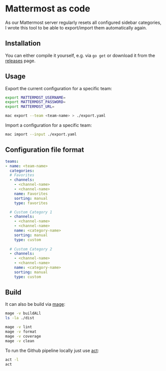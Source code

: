 
# Mattermost as code

As our Mattermost server regularly resets all configured sidebar categories,
I wrote this tool to be able to export/import them automatically again.


## Installation

You can either compile it yourself, e.g. via `go get` or download it from
the [releases](https://github.com/sbueringer/mattermost-as-code/releases) page.

## Usage

Export the current configuration for a specific team:

```bash
export MATTERMOST_USERNAME=
export MATTERMOST_PASSWORD=
export MATTERMOST_URL=
```

```bash
mac export --team <team-name> > ./export.yaml
```

Import a configuration for a specific team:

```bash
mac import --input ./export.yaml
```


## Configuration file format

```yaml
teams:
- name: <team-name>
  categories:
  # Favorites
  - channels:
    - <channel-name>
    - <channel-name>
    name: Favorites
    sorting: manual
    type: favorites

  # Custom Category 1
  - channels:
    - <channel-name>
    - <channel-name>
    name: <category-name>
    sorting: manual
    type: custom
  
  # Custom Category 2
  - channels:
    - <channel-name>
    - <channel-name>
    name: <category-name>
    sorting: manual
    type: custom
```

## Build

It can also be build via [mage](https://github.com/magefile/mage):

```bash
mage -v buildALl
ls -la ./dist

mage -v lint
mage -v format
mage -v coverage
mage -v clean
```

To run the Github pipeline locally just use [act](https://github.com/nektos/act):

```bash
act -l
act
```
